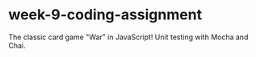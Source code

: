 # week-9-coding-assignment
The classic card game "War" in JavaScript! Unit testing with Mocha and Chai.
